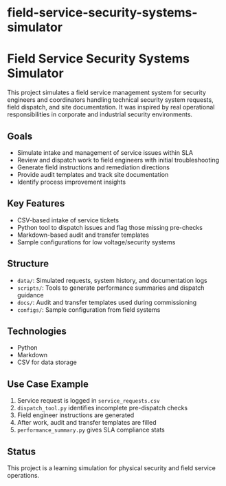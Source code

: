 # field-service-security-systems-simulator

# Field Service Security Systems Simulator

This project simulates a field service management system for security engineers and coordinators handling technical security system requests, field dispatch, and site documentation. It was inspired by real operational responsibilities in corporate and industrial security environments.

## Goals

- Simulate intake and management of service issues within SLA
- Review and dispatch work to field engineers with initial troubleshooting
- Generate field instructions and remediation directions
- Provide audit templates and track site documentation
- Identify process improvement insights

## Key Features

- CSV-based intake of service tickets
- Python tool to dispatch issues and flag those missing pre-checks
- Markdown-based audit and transfer templates
- Sample configurations for low voltage/security systems

## Structure

- `data/`: Simulated requests, system history, and documentation logs
- `scripts/`: Tools to generate performance summaries and dispatch guidance
- `docs/`: Audit and transfer templates used during commissioning
- `configs/`: Sample configuration from field systems

## Technologies

- Python
- Markdown
- CSV for data storage

## Use Case Example

1. Service request is logged in `service_requests.csv`
2. `dispatch_tool.py` identifies incomplete pre-dispatch checks
3. Field engineer instructions are generated
4. After work, audit and transfer templates are filled
5. `performance_summary.py` gives SLA compliance stats

## Status

This project is a learning simulation for physical security and field service operations.


